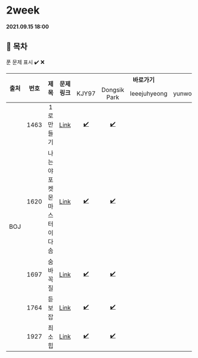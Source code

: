# 2week

**2021.09.15 18:00**

## :bookmark_tabs: 목차

푼 문제 표시 ✔️ ❌

<table>
    <thead align="center">
        <tr>
            <th rowspan ="2" >출처</th>
            <th rowspan ="2">번호</th>
            <th rowspan ="2">제목</th>
            <th rowspan ="2">문제링크</th>
            <th colspan ="4">바로가기</th>
        </tr>
         <tr>
            <td>KJY97</td>
            <td>Dongsik Park</td>
            <td>leeejuhyeong</td>
            <td>yunwonjeong</td>
        </tr>
    </thead>
    <tbody  align="center">
    	<tr>
    		<td rowspan="5">BOJ</td>
    		<td>1463</td>
    		<td>1로 만들기</td>
    		<td><a href="https://www.acmicpc.net/problem/1463">Link</a></td>
            <td><a href="KJY97/BOJ_1463.java">✔️</a></td>
            <td><a href="DONGSIIK/1463.java">✔️</a></td>
            <td><a href=""></a></td>
            <td><a href=""> </a></td>
    	</tr>
    	<tr>
    		<td>1620</td>
    		<td>나는야 포켓몬 마스터 이다솜</td>
    		<td><a href="https://www.acmicpc.net/problem/1620">Link</a></td>
    		<td><a href="KJY97/BOJ_1620.java">✔️</a></td>
    		<td><a href="DONGSIIK/1620.java">✔️</a></td>
    		<td><a href=""> </a></td>
    		<td><a href=""> </a></td>
    	</tr>
      <tr>
    		<td>1697</td>
    		<td>숨바꼭질</td>
    		<td><a href="https://www.acmicpc.net/problem/1697">Link</a></td>
    		<td><a href="KJY97/BOJ_1697.java">✔️</a></td>
    		<td><a href="DONGSIIK/1697.java">✔️</a></td>
    		<td><a href=""> </a></td>
    		<td><a href=""> </a></td>
    	</tr>
      <tr>
    		<td>1764</td>
    		<td>듣보잡</td>
    		<td><a href="https://www.acmicpc.net/problem/1764">Link</a></td>
    		<td><a href="KJY97/BOJ_1764.java">✔️</a></td>
    		<td><a href="DONGSIIK/1764.java">✔️</a></td>
    		<td><a href=""> </a></td>
    		<td><a href=""> </a></td>
    	</tr>
      <tr>
    		<td>1927</td>
    		<td>최소 힙</td>
    		<td><a href="https://www.acmicpc.net/problem/1927">Link</a></td>
    		<td><a href="KJY97/BOJ_1927.java">✔️ </a></td>
    		<td><a href="DONGSIIK/1927.java">✔️</a></td>
    		<td><a href=""> </a></td>
    		<td><a href=""> </a></td>
    	</tr>
    </tbody>
</table>



